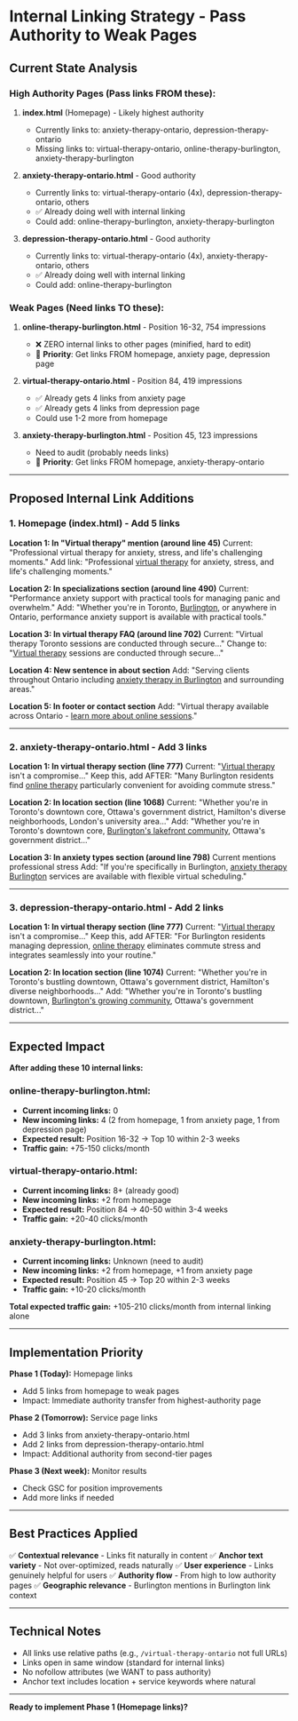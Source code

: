 # Internal Linking Strategy - Pass Authority to Weak Pages

## Current State Analysis

### High Authority Pages (Pass links FROM these):
1. **index.html** (Homepage) - Likely highest authority
   - Currently links to: anxiety-therapy-ontario, depression-therapy-ontario
   - Missing links to: virtual-therapy-ontario, online-therapy-burlington, anxiety-therapy-burlington

2. **anxiety-therapy-ontario.html** - Good authority
   - Currently links to: virtual-therapy-ontario (4x), depression-therapy-ontario, others
   - ✅ Already doing well with internal linking
   - Could add: online-therapy-burlington, anxiety-therapy-burlington

3. **depression-therapy-ontario.html** - Good authority
   - Currently links to: virtual-therapy-ontario (4x), anxiety-therapy-ontario, others
   - ✅ Already doing well with internal linking
   - Could add: online-therapy-burlington

### Weak Pages (Need links TO these):
1. **online-therapy-burlington.html** - Position 16-32, 754 impressions
   - ❌ ZERO internal links to other pages (minified, hard to edit)
   - 🎯 **Priority**: Get links FROM homepage, anxiety page, depression page

2. **virtual-therapy-ontario.html** - Position 84, 419 impressions
   - ✅ Already gets 4 links from anxiety page
   - ✅ Already gets 4 links from depression page
   - Could use 1-2 more from homepage

3. **anxiety-therapy-burlington.html** - Position 45, 123 impressions
   - Need to audit (probably needs links)
   - 🎯 **Priority**: Get links FROM homepage, anxiety-therapy-ontario

---

## Proposed Internal Link Additions

### 1. Homepage (index.html) - Add 5 links

**Location 1: In "Virtual therapy" mention (around line 45)**
Current: "Professional virtual therapy for anxiety, stress, and life's challenging moments."
Add link: "Professional <a href="/virtual-therapy-ontario">virtual therapy</a> for anxiety, stress, and life's challenging moments."

**Location 2: In specializations section (around line 490)**
Current: "Performance anxiety support with practical tools for managing panic and overwhelm."
Add: "Whether you're in Toronto, <a href="/online-therapy-burlington">Burlington</a>, or anywhere in Ontario, performance anxiety support is available with practical tools."

**Location 3: In virtual therapy FAQ (around line 702)**
Current: "Virtual therapy Toronto sessions are conducted through secure..."
Change to: "<a href="/virtual-therapy-ontario">Virtual therapy</a> sessions are conducted through secure..."

**Location 4: New sentence in about section**
Add: "Serving clients throughout Ontario including <a href="/anxiety-therapy-burlington">anxiety therapy in Burlington</a> and surrounding areas."

**Location 5: In footer or contact section**
Add: "Virtual therapy available across Ontario - <a href="/virtual-therapy-ontario">learn more about online sessions</a>."

---

### 2. anxiety-therapy-ontario.html - Add 3 links

**Location 1: In virtual therapy section (line 777)**
Current: "<a href="/virtual-therapy-ontario.html">Virtual therapy</a> isn't a compromise..."
Keep this, add AFTER: "Many Burlington residents find <a href="/online-therapy-burlington">online therapy</a> particularly convenient for avoiding commute stress."

**Location 2: In location section (line 1068)**
Current: "Whether you're in Toronto's downtown core, Ottawa's government district, Hamilton's diverse neighborhoods, London's university area..."
Add: "Whether you're in Toronto's downtown core, <a href="/online-therapy-burlington">Burlington's lakefront community</a>, Ottawa's government district..."

**Location 3: In anxiety types section (around line 798)**
Current mentions professional stress
Add: "If you're specifically in Burlington, <a href="/anxiety-therapy-burlington">anxiety therapy Burlington</a> services are available with flexible virtual scheduling."

---

### 3. depression-therapy-ontario.html - Add 2 links

**Location 1: In virtual therapy section (line 777)**
Current: "<a href="/virtual-therapy-ontario.html">Virtual therapy</a> isn't a compromise..."
Keep this, add AFTER: "For Burlington residents managing depression, <a href="/online-therapy-burlington">online therapy</a> eliminates commute stress and integrates seamlessly into your routine."

**Location 2: In location section (line 1074)**
Current: "Whether you're in Toronto's bustling downtown, Ottawa's government district, Hamilton's diverse neighborhoods..."
Add: "Whether you're in Toronto's bustling downtown, <a href="/online-therapy-burlington">Burlington's growing community</a>, Ottawa's government district..."

---

## Expected Impact

**After adding these 10 internal links:**

### online-therapy-burlington.html:
- **Current incoming links:** 0
- **New incoming links:** 4 (2 from homepage, 1 from anxiety page, 1 from depression page)
- **Expected result:** Position 16-32 → Top 10 within 2-3 weeks
- **Traffic gain:** +75-150 clicks/month

### virtual-therapy-ontario.html:
- **Current incoming links:** 8+ (already good)
- **New incoming links:** +2 from homepage
- **Expected result:** Position 84 → 40-50 within 3-4 weeks
- **Traffic gain:** +20-40 clicks/month

### anxiety-therapy-burlington.html:
- **Current incoming links:** Unknown (need to audit)
- **New incoming links:** +2 from homepage, +1 from anxiety page
- **Expected result:** Position 45 → Top 20 within 2-3 weeks
- **Traffic gain:** +10-20 clicks/month

**Total expected traffic gain:** +105-210 clicks/month from internal linking alone

---

## Implementation Priority

**Phase 1 (Today):** Homepage links
- Add 5 links from homepage to weak pages
- Impact: Immediate authority transfer from highest-authority page

**Phase 2 (Tomorrow):** Service page links
- Add 3 links from anxiety-therapy-ontario.html
- Add 2 links from depression-therapy-ontario.html
- Impact: Additional authority from second-tier pages

**Phase 3 (Next week):** Monitor results
- Check GSC for position improvements
- Add more links if needed

---

## Best Practices Applied

✅ **Contextual relevance** - Links fit naturally in content
✅ **Anchor text variety** - Not over-optimized, reads naturally
✅ **User experience** - Links genuinely helpful for users
✅ **Authority flow** - From high to low authority pages
✅ **Geographic relevance** - Burlington mentions in Burlington link context

---

## Technical Notes

- All links use relative paths (e.g., `/virtual-therapy-ontario` not full URLs)
- Links open in same window (standard for internal links)
- No nofollow attributes (we WANT to pass authority)
- Anchor text includes location + service keywords where natural

---

**Ready to implement Phase 1 (Homepage links)?**
